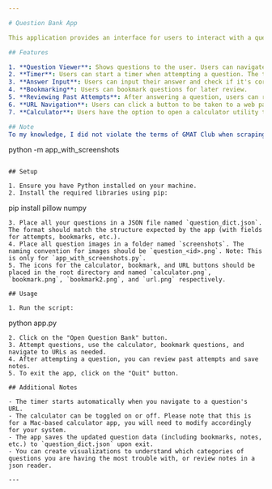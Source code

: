 ```yaml
---

# Question Bank App

This application provides an interface for users to interact with a question bank. Users can attempt questions, bookmark them, review past attempts, and more. The app is built using the `tkinter` library in Python, making it a GUI-based application.

## Features

1. **Question Viewer**: Shows questions to the user. Users can navigate through questions using the "Next" button.
2. **Timer**: Users can start a timer when attempting a question. The timer can be paused and resumed.
3. **Answer Input**: Users can input their answer and check if it's correct.
4. **Bookmarking**: Users can bookmark questions for later review.
5. **Reviewing Past Attempts**: After answering a question, users can review their past attempts and notes for that question.
6. **URL Navigation**: Users can click a button to be taken to a web page related to the question.
7. **Calculator**: Users have the option to open a calculator utility to help them solve the question.

## Note
To my knowledge, I did not violate the terms of GMAT Club when scraping images of their questions online. However, I have not provided the scraped images in this repository. If you have screenshots of these questions, you can run the respective library as below: 
```
python -m app_with_screenshots
```

## Setup

1. Ensure you have Python installed on your machine.
2. Install the required libraries using pip:
```
pip install pillow numpy
```
3. Place all your questions in a JSON file named `question_dict.json`. The format should match the structure expected by the app (with fields for attempts, bookmarks, etc.).
4. Place all question images in a folder named `screenshots`. The naming convention for images should be `question_<id>.png`. Note: This is only for `app_with_screenshots.py`. 
5. The icons for the calculator, bookmark, and URL buttons should be placed in the root directory and named `calculator.png`, `bookmark.png`, `bookmark2.png`, and `url.png` respectively.

## Usage

1. Run the script:
```
python app.py
```
2. Click on the "Open Question Bank" button.
3. Attempt questions, use the calculator, bookmark questions, and navigate to URLs as needed.
4. After attempting a question, you can review past attempts and save notes.
5. To exit the app, click on the "Quit" button.

## Additional Notes

- The timer starts automatically when you navigate to a question's URL.
- The calculator can be toggled on or off. Please note that this is for a Mac-based calculator app, you will need to modify accordingly for your system. 
- The app saves the updated question data (including bookmarks, notes, etc.) to `question_dict.json` upon exit.
- You can create visualizations to understand which categories of questions you are having the most trouble with, or review notes in a json reader. 

---
```

